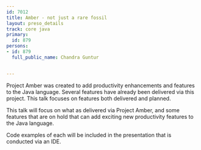 ---
id: 7012
title: Amber - not just a rare fossil
layout: preso_details
track: core java
primary:
  id: 879
persons:
- id: 879
  full_public_name: Chandra Guntur

---
Project Amber was created to add productivity enhancements and features to the Java language. Several features have already been delivered via this project. This talk focuses on features both delivered and planned.

This talk will focus on what as delivered via Project Amber, and some features that are on hold that can add exciting new productivity features to the Java language.

Code examples of each will be included in the presentation that is conducted via an IDE.